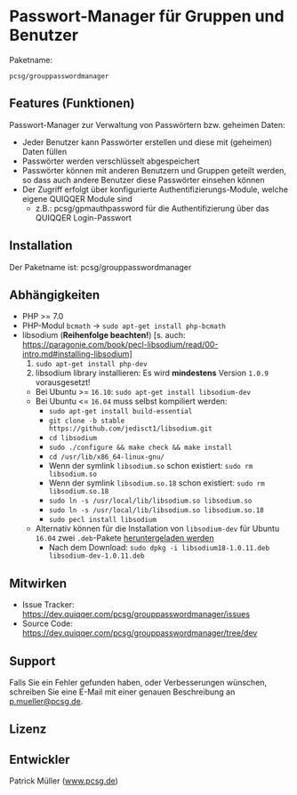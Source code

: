 Passwort-Manager für Gruppen und Benutzer
========



Paketname:

    pcsg/grouppasswordmanager


Features (Funktionen)
--------

Passwort-Manager zur Verwaltung von Passwörtern bzw. geheimen Daten:

* Jeder Benutzer kann Passwörter erstellen und diese mit (geheimen) Daten füllen
* Passwörter werden verschlüsselt abgespeichert
* Passwörter können mit anderen Benutzern und Gruppen geteilt werden, so dass auch andere Benutzer diese Passwörter einsehen können
* Der Zugriff erfolgt über konfigurierte Authentifizierungs-Module, welche eigene QUIQQER Module sind
  * z.B.: pcsg/gpmauthpassword für die Authentifizierung über das QUIQQER Login-Passwort
    

Installation
------------

Der Paketname ist: pcsg/grouppasswordmanager


Abhängigkeiten
------------

* PHP >= 7.0
* PHP-Modul `bcmath` -> `sudo apt-get install php-bcmath`
* libsodium (**Reihenfolge beachten!**) [s. auch: https://paragonie.com/book/pecl-libsodium/read/00-intro.md#installing-libsodium]
  1. `sudo apt-get install php-dev`
  2. libsodium library installieren: Es wird **mindestens** Version `1.0.9` vorausgesetzt!
    * Bei Ubuntu >= `16.10`: `sudo apt-get install libsodium-dev`
    * Bei Ubuntu <= `16.04` muss selbst kompiliert werden:
        * `sudo apt-get install build-essential`
        * `git clone -b stable https://github.com/jedisct1/libsodium.git`
        * `cd libsodium`
        * `sudo ./configure && make check && make install`
        * `cd /usr/lib/x86_64-linux-gnu/`
        * Wenn der symlink `libsodium.so` schon existiert: `sudo rm libsodium.so`
        * Wenn der symlink `libsodium.so.18` schon existiert: `sudo rm libsodium.so.18`
        * `sudo ln -s /usr/local/lib/libsodium.so libsodium.so`
        * `sudo ln -s /usr/local/lib/libsodium.so libsodium.so.18`
        * `sudo pecl install libsodium`
    * Alternativ können für die Installation von `libsodium-dev` für Ubuntu `16.04` zwei `.deb`-Pakete <a href="#">heruntergeladen werden</a>
       * Nach dem Download: `sudo dpkg -i libsodium18-1.0.11.deb libsodium-dev-1.0.11.deb`

Mitwirken
----------

- Issue Tracker:    https://dev.quiqqer.com/pcsg/grouppasswordmanager/issues
- Source Code:      https://dev.quiqqer.com/pcsg/grouppasswordmanager/tree/dev


Support
-------

Falls Sie ein Fehler gefunden haben, oder Verbesserungen wünschen,
schreiben Sie eine E-Mail mit einer genauen Beschreibung an p.mueller@pcsg.de.


Lizenz
-------


Entwickler
--------

Patrick Müller (www.pcsg.de)
